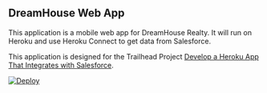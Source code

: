 DreamHouse Web App
------------------

This application is a mobile web app for DreamHouse Realty. It will run on Heroku and use Heroku Connect to get data from Salesforce.

This application is designed for the Trailhead Project [Develop a Heroku App That Integrates with Salesforce](https://trailhead.salesforce.com/content/learn/projects/develop-heroku-applications).

<a href="https://dashboard.heroku.com/new-app?template=https://github.com/zzj8810/intro-to-heroku"><img src="https://www.herokucdn.com/deploy/button.svg" alt="Deploy"></a>
